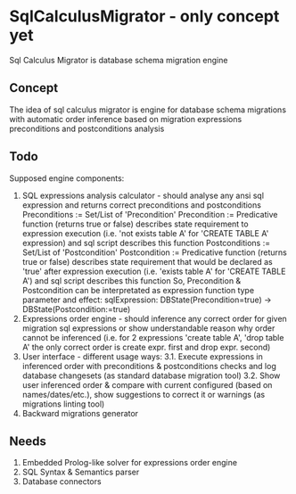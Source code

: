 # SqlCalculusMigrator - only concept yet

Sql Calculus Migrator is database schema migration engine 


## Concept

The idea of sql calculus migrator is engine for database schema migrations with automatic order inference based on migration expressions preconditions and postconditions analysis

## Todo

Supposed engine components: 
1. SQL expressions analysis calculator - should analyse any ansi sql expression and returns correct preconditions and postconditions
Preconditions := Set/List of 'Precondition'
Precondition := Predicative function (returns true or false) describes state requirement to expression execution (i.e. 'not exists table A' for 'CREATE TABLE A' expression) and sql script describes this function
Postconditions := Set/List of 'Postcondition'
Postcondition := Predicative function (returns true or false) describes state requirement that would be declared as 'true' after expression execution (i.e. 'exists table A' for 'CREATE TABLE A') and sql script describes this function
So, Precondition & Postcondition can be interpretated as expression function type parameter and effect: sqlExpression: DBState(Precondition=true) -> DBState(Postcondition:=true)
2. Expressions order engine - should inference any correct order for given migration sql expressions or show understandable reason why order cannot be inferenced (i.e. for 2 expressions 'create table A', 'drop table A' the only correct order is create expr. first and drop expr. second)
3. User interface - different usage ways:
3.1. Execute expressions in inferenced order with preconditions & postconditions checks and log database changesets (as standard database migration tool)
3.2. Show user inferenced order & compare with current configured (based on names/dates/etc.), show suggestions to correct it or warnings (as migrations linting tool)
4. Backward migrations generator

## Needs

1. Embedded Prolog-like solver for expressions order engine 
2. SQL Syntax & Semantics parser
3. Database connectors
